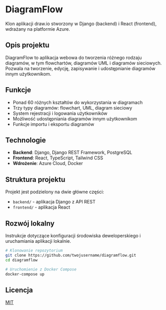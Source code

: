 # DiagramFlow

Klon aplikacji draw.io stworzony w Django (backend) i React (frontend), wdrażany na platformie Azure.

## Opis projektu

DiagramFlow to aplikacja webowa do tworzenia różnego rodzaju diagramów, w tym flowchartów, diagramów UML i diagramów sieciowych. Pozwala na tworzenie, edycję, zapisywanie i udostępnianie diagramów innym użytkownikom.

## Funkcje

- Ponad 60 różnych kształtów do wykorzystania w diagramach
- Trzy typy diagramów: flowchart, UML, diagram sieciowy
- System rejestracji i logowania użytkowników
- Możliwość udostępniania diagramów innym użytkownikom
- Funkcje importu i eksportu diagramów

## Technologie

- **Backend**: Django, Django REST Framework, PostgreSQL
- **Frontend**: React, TypeScript, Tailwind CSS
- **Wdrożenie**: Azure Cloud, Docker

## Struktura projektu

Projekt jest podzielony na dwie główne części:

- `backend/` - aplikacja Django z API REST
- `frontend/` - aplikacja React

## Rozwój lokalny

Instrukcje dotyczące konfiguracji środowiska deweloperskiego i uruchamiania aplikacji lokalnie.

```bash
# Klonowanie repozytorium
git clone https://github.com/twojusername/diagramflow.git
cd diagramflow

# Uruchomienie z Docker Compose
docker-compose up
```

## Licencja

[MIT](LICENSE)
